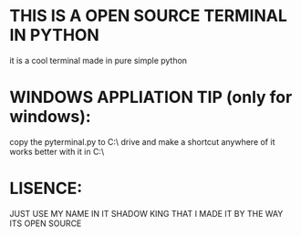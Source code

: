# THIS IS A OPEN SOURCE TERMINAL IN PYTHON
it is a cool terminal made in pure simple python 


# WINDOWS APPLIATION TIP (only for windows):
copy the pyterminal.py to C:\\ drive and make a shortcut anywhere of it works better with it in C:\\


# LISENCE:
JUST USE MY NAME IN IT SHADOW KING THAT I MADE IT
BY THE WAY ITS OPEN SOURCE
